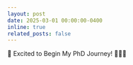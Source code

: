 ```yaml
---
layout: post
date: 2025-03-01 00:00:00-0400
inline: true
related_posts: false
---
```


🎉 Excited to Begin My PhD Journey! 👨🏽‍🎓